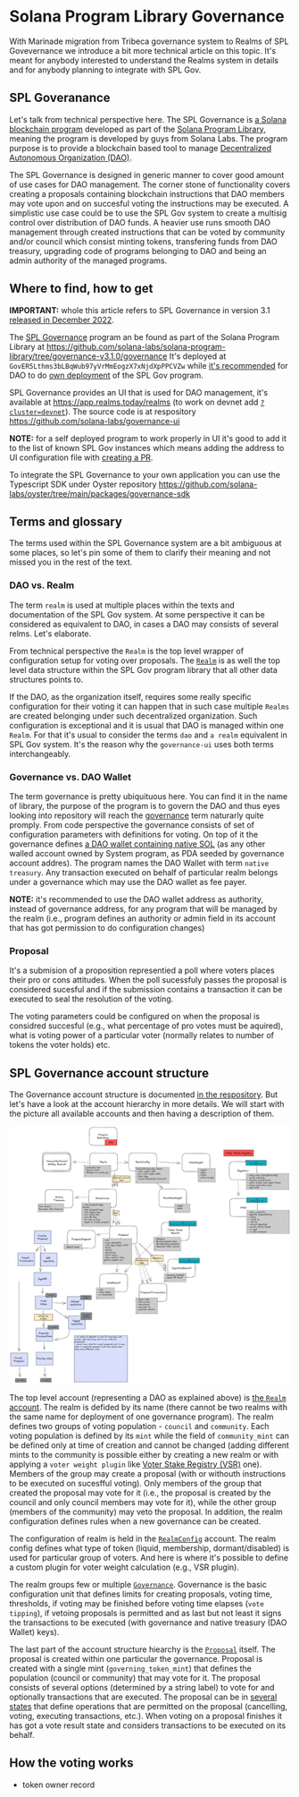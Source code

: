 # Solana Program Library Governance

With Marinade migration from Tribeca governance system to Realms of SPL Govevernance
we introduce a bit more technical article on this topic.
It's meant for anybody interested to understand the Realms system in details
and for anybody planning to integrate with SPL Gov.

## SPL Goveranance

Let's talk from technical perspective here.
The SPL Governance is [a Solana blockchain program](https://github.com/solana-labs/solana-program-library/tree/master/governance)
developed as part of the [Solana Program Library](https://spl.solana.com/), meaning the program is developed by guys from Solana Labs.
The program purpose is to provide a blockchain based tool to manage [Decentralized Autonomous Organization (DAO)](https://docs.marinade.finance/marinade-dao).

The SPL Governance is designed in generic manner to cover good amount of use cases for DAO management.
The corner stone of functionality covers creating a proposals containing blockchain instructions
that DAO members may vote upon and on succesful voting the instructions may be executed.
A simplistic use case could be to use the SPL Gov system to create a multisig control
over distribution of DAO funds.
A heavier use runs smooth DAO management through created instructions that can be voted by community and/or council
which consist minting tokens, transfering funds from DAO treasury, upgrading code of programs belonging to DAO
and being an admin authority of the managed programs.

## Where to find, how to get

**IMPORTANT:** whole this article refers to SPL Governance in version 3.1
[released in December 2022](https://github.com/solana-labs/solana-program-library/releases/tag/governance-v3.1.0). 

The [SPL Governance](https://github.com/solana-labs/solana-program-library/blob/governance-v3.1.0/governance/README.md)
program an be found as part of the Solana Program Library at https://github.com/solana-labs/solana-program-library/tree/governance-v3.1.0/governance
It's deployed at `GovER5Lthms3bLBqWub97yVrMmEogzX7xNjdXpPPCVZw` while
[it's recommended](https://discord.com/channels/910194960941338677/945282322318655528/1079728429697597462) for DAO to do
[own deployment](https://github.com/solana-labs/solana-program-library/tree/governance-v3.1.0/governance#1-dao-owned-instance)
of the SPL Gov program.

SPL Governance provides an UI that is used for DAO management, it's available at https://app.realms.today/realms
(to work on devnet add [`?cluster=devnet`](https://app.realms.today/realms?cluster=devnet)).
The source code is at respository https://github.com/solana-labs/governance-ui

**NOTE:** for a self deployed program to work properly in UI it's good to add it to the list of known SPL Gov instances
which means adding the address to UI configuration file with [creating a PR](https://github.com/solana-labs/governance-ui/pull/1534).

To integrate the SPL Governance to your own application you can use the Typescript SDK under Oyster
repository https://github.com/solana-labs/oyster/tree/main/packages/governance-sdk

## Terms and glossary

The terms used within the SPL Governance system are a bit ambiguous at some places,
so let's pin some of them to clarify their meaning and not missed you in the rest of the text.

### DAO vs. Realm

The term `realm` is used at multiple places within the texts and documentation
of the SPL Gov system. At some perspective it can be considered as equivalent to DAO,
in cases a DAO may consists of several relms. Let's elaborate.

From technical perspective the `Realm` is the top level wrapper of configuration setup for voting over proposals.
The [`Realm`](https://github.com/solana-labs/solana-program-library/blob/governance-v3.1.0/governance/program/src/state/realm.rs)
is as well the top level data structure within the SPL Gov program library that all other data structures points to.

If the DAO, as the organization itself, requires some really specific configuration for their voting
it can happen that in such case multiple `Realms` are created belonging under such decentralized organization.
Such configuration is exceptional and it is usual that DAO is managed within one `Realm`.
For that it's usual to consider the terms `dao` and `a realm` equivalent in SPL Gov system.
It's the reason why the `governance-ui` uses both terms interchangeably.

### Governance vs. DAO Wallet

The term governance is pretty ubiquituous here. You can find it in the name of library, the purpose of the program is to
govern the DAO and thus eyes looking into repository will reach the
[governance](https://github.com/solana-labs/solana-program-library/blob/governance-v3.1.0/governance/program/src/state/governance.rs)
term naturarly quite promply. From code perspective the governance consists of set of configuration parameters
with definitions for voting. On top of it the governance defines
[a DAO wallet containing native SOL](https://github.com/solana-labs/solana-program-library/blob/governance-v3.1.0/governance/program/src/state/native_treasury.rs)
(as any other walled account owned by System program, as PDA seeded by governance account addres).
The program names the DAO Wallet with term `native treasury`.
Any transaction executed on behalf of particular realm belongs under a governance which may use the DAO wallet
as fee payer.

**NOTE:** it's recommended to use the DAO wallet address as authority, instead of governance address,
for any program that will be managed by the realm
(i.e., program defines an authority or admin field in its account that has got permission to do configuration changes)

### Proposal

It's a submision of a proposition representied a poll where voters places their pro or cons attitudes. When the poll sucessfuly passes
the proposal is considered sucesful and if the submission contains a transaction it can be executed to seal
the resolution of the voting.

The voting parameters could be configured on when the proposal is considred succesful (e.g., what percentage of pro votes must be aquired),
what is voting power of a particular voter (normally relates to number of tokens the voter holds) etc.


## SPL Governance account structure

The Governance account structure is documented
[in the respository](https://github.com/solana-labs/solana-program-library/blob/governance-v3.1.0/governance#program-accounts).
But let's have a look at the account hierarchy in more details. We will start with the picture all available accounts and then
having a description of them. 

![Image](./realm-info.png "Realm data structures")


The top level account (representing a DAO as explained above) is
[the `Realm` account](https://github.com/solana-labs/solana-program-library/blob/governance-v3.1.0/governance/program/src/state/realm.rs#L124).
The realm is defided by its name (there cannot be two realms with the same name for deployment of one governance program).
The realm defines two groups of voting population - `council` and `community`.
Each voting population is defined by its `mint` while the field of `community_mint` can be defined only at time of creation and cannot be changed
(adding different mints to the community is possible either by creating a new realm or with applying a `voter weight plugin` like
[Voter Stake Registry (VSR)](https://github.com/blockworks-foundation/voter-stake-registry) one).
Members of the group may create a proposal (with or withouth instructions to be executed on sucesfful voting). Only members of the group
that created the proposal may vote for it (i.e., the proposal is created by the council and only council members may vote for it), while the
other group (members of the community) may veto the proposal.
In addition, the realm configuration defines rules when a new governance can be created.

The configuration of realm is held in the
[`RealmConfig`](https://github.com/solana-labs/solana-program-library/blob/governance-v3.1.0/governance/program/src/state/realm_config.rs#L80) account.
The realm config defines what type of token (liquid, membership, dormant/disabled) is used for particular group of voters.
And here is where it's possible to define a custom plugin for voter weight calculation (e.g., VSR plugin).

The realm groups few or multiple [`Governance`](https://github.com/solana-labs/solana-program-library/blob/governance-v3.1.0/governance/program/src/state/governance.rs#L80).
Governance is the basic configuration unit that defines limits for creating proposals, voting time, thresholds, if voting may be finished before
voting time elapses (`vote tipping`), if vetoing proposals is permitted and as last but not least
it signs the transactions to be executed (with governance and native treasury (DAO Wallet) keys).

The last part of the account structure hiearchy is the
[`Proposal`](https://github.com/solana-labs/solana-program-library/blob/governance-v3.1.0/governance/program/src/state/proposal.rs#L105) itself.
The proposal is created within one particular the governance.
Proposal is created with a single mint (`governing_token_mint`) that defines the population (council or community) that may vote for it.
The proposal consists of several options (determined by a string label) to vote for and optionally transactions that are executed.
The proposal can be in [several states](https://github.com/solana-labs/solana-program-library/blob/governance-v3.1.0/governance/program/src/state/enums.rs#L101)
that define operations that are permitted on the proposal (cancelling, voting, executing transactions, etc.).
When voting on a proposal finishes it has got a vote result state and considers transactions to be executed on its behalf.


## How the voting works

- token owner record